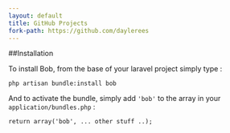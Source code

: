 ```yaml
---
layout: default
title: GitHub Projects
fork-path: https://github.com/daylerees
---
```


##Installation

To install Bob, from the base of your laravel project simply type :

```
php artisan bundle:install bob
```

And to activate the bundle, simply add `'bob'` to the array in your `application/bundles.php` :

```
return array('bob', ... other stuff ..);
